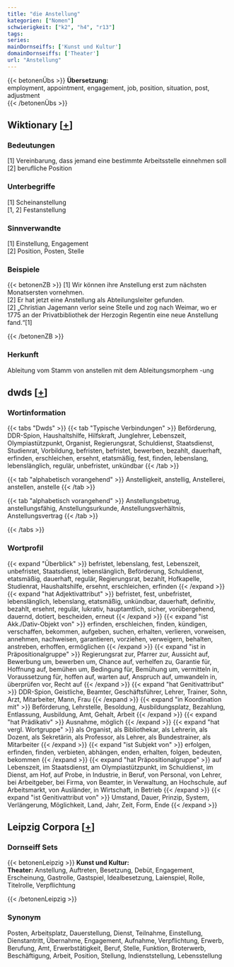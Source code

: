 ```yaml
---
title: "die Anstellung"
kategorien: ["Nomen"]
schwierigkeit: ["k2", "h4", "r13"]
tags:
series:
mainDornseiffs: ['Kunst und Kultur']
domainDornseiffs: ['Theater']
url: "Anstellung"
---
```


{{< betonenÜbs >}}
**Übersetzung:**  
employment, appointment, engagement, job, position, situation, post, adjustment  
{{< /betonenÜbs >}}

## Wiktionary [[+](https://de.wiktionary.org/wiki/Anstellung)]

### Bedeutungen
[1] Vereinbarung, dass jemand eine bestimmte Arbeitsstelle einnehmen soll  
[2] berufliche Position  

### Unterbegriffe
[1] Scheinanstellung  
[1, 2] Festanstellung  

### Sinnverwandte
[1] Einstellung, Engagement  
[2] Position, Posten, Stelle  

### Beispiele
{{< betonenZB >}}
[1] Wir können ihre Anstellung erst zum nächsten Monatsersten vornehmen.  
[2] Er hat jetzt eine Anstellung als Abteilungsleiter gefunden.  
[2] „Christian Jagemann verlor seine Stelle und zog nach Weimar, wo er 1775 an der Privatbibliothek der Herzogin Regentin eine neue Anstellung fand.“[1]  

{{< /betonenZB >}}
### Herkunft
Ableitung vom Stamm von anstellen mit dem Ableitungsmorphem -ung  



## dwds [[+](https://www.dwds.de/wb/Anstellung)]

### Wortinformation
{{< tabs "Dwds" >}}
{{< tab "Typische Verbindungen" >}}
Beförderung, DDR-Spion, Haushaltshilfe, Hilfskraft, Junglehrer, Lebenszeit, Olympiastützpunkt, Organist, Regierungsrat, Schuldienst, Staatsdienst, Studienrat, Vorbildung, befristen, befristet, bewerben, bezahlt, dauerhaft, erfinden, erschleichen, ersehnt, etatsmäßig, fest, finden, lebenslang, lebenslänglich, regulär, unbefristet, unkündbar
{{< /tab >}}

{{< tab "alphabetisch vorangehend" >}}
Anstelligkeit, anstellig, Anstellerei, anstellen, anstelle
{{< /tab >}}

{{< tab "alphabetisch vorangehend" >}}
Anstellungsbetrug, anstellungsfähig, Anstellungsurkunde, Anstellungsverhältnis, Anstellungsvertrag
{{< /tab >}}

{{< /tabs >}}

### Wortprofil
{{< expand "Überblick" >}} befristet, lebenslang, fest, Lebenszeit, unbefristet, Staatsdienst, lebenslänglich, Beförderung, Schuldienst, etatsmäßig, dauerhaft, regulär, Regierungsrat, bezahlt, Hofkapelle, Studienrat, Haushaltshilfe, ersehnt, erschleichen, erfinden {{< /expand >}}
{{< expand "hat Adjektivattribut" >}} befristet, fest, unbefristet, lebenslänglich, lebenslang, etatsmäßig, unkündbar, dauerhaft, definitiv, bezahlt, ersehnt, regulär, lukrativ, hauptamtlich, sicher, vorübergehend, dauernd, dotiert, bescheiden, erneut {{< /expand >}}
{{< expand "ist Akk./Dativ-Objekt von" >}} erfinden, erschleichen, finden, kündigen, verschaffen, bekommen, aufgeben, suchen, erhalten, verlieren, vorweisen, annehmen, nachweisen, garantieren, vorziehen, verweigern, behalten, anstreben, erhoffen, ermöglichen {{< /expand >}}
{{< expand "ist in Präpositionalgruppe" >}} Regierungsrat zur, Pfarrer zur, Aussicht auf, Bewerbung um, bewerben um, Chance auf, verhelfen zu, Garantie für, Hoffnung auf, bemühen um, Bedingung für, Bemühung um, vermitteln in, Voraussetzung für, hoffen auf, warten auf, Anspruch auf, umwandeln in, überprüfen vor, Recht auf {{< /expand >}}
{{< expand "hat Genitivattribut" >}} DDR-Spion, Geistliche, Beamter, Geschäftsführer, Lehrer, Trainer, Sohn, Arzt, Mitarbeiter, Mann, Frau {{< /expand >}}
{{< expand "in Koordination mit" >}} Beförderung, Lehrstelle, Besoldung, Ausbildungsplatz, Bezahlung, Entlassung, Ausbildung, Amt, Gehalt, Arbeit {{< /expand >}}
{{< expand "hat Prädikativ" >}} Ausnahme, möglich {{< /expand >}}
{{< expand "hat vergl. Wortgruppe" >}} als Organist, als Bibliothekar, als Lehrerin, als Dozent, als Sekretärin, als Professor, als Lehrer, als Bundestrainer, als Mitarbeiter {{< /expand >}}
{{< expand "ist Subjekt von" >}} erfolgen, erfinden, finden, verbieten, abhängen, enden, erhalten, folgen, bedeuten, bekommen {{< /expand >}}
{{< expand "hat Präpositionalgruppe" >}} auf Lebenszeit, im Staatsdienst, am Olympiastützpunkt, im Schuldienst, im Dienst, am Hof, auf Probe, in Industrie, in Beruf, von Personal, von Lehrer, bei Arbeitgeber, bei Firma, von Beamter, in Verwaltung, an Hochschule, auf Arbeitsmarkt, von Ausländer, in Wirtschaft, in Betrieb {{< /expand >}}
{{< expand "ist Genitivattribut von" >}} Umstand, Dauer, Prinzip, System, Verlängerung, Möglichkeit, Land, Jahr, Zeit, Form, Ende {{< /expand >}}

## Leipzig Corpora [[+](https://corpora.uni-leipzig.de/en/res?word=Anstellung&corpusId=deu_newscrawl-public_2018)]

### Dornseiff Sets
{{< betonenLeipzig >}}
**Kunst und Kultur:**  
**Theater:** Anstellung, Auftreten, Besetzung, Debüt, Engagement, Erscheinung, Gastrolle, Gastspiel, Idealbesetzung, Laienspiel, Rolle, Titelrolle, Verpflichtung  

{{< /betonenLeipzig >}}

### Synonym
Posten, Arbeitsplatz, Dauerstellung, Dienst, Teilnahme, Einstellung, Dienstantritt, Übernahme, Engagement, Aufnahme, Verpflichtung, Erwerb, Berufung, Amt, Erwerbstätigkeit, Beruf, Stelle, Funktion, Broterwerb, Beschäftigung, Arbeit, Position, Stellung, Indienststellung, Lebensstellung


